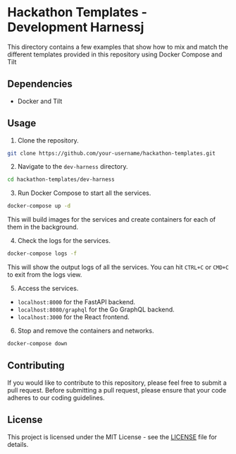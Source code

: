 # Hackathon Templates - Development Harnessj

This directory contains a few examples that show how to mix and match the different templates provided in this repository using Docker Compose and Tilt

## Dependencies
- Docker and Tilt

## Usage
1. Clone the repository.
```sh
git clone https://github.com/your-username/hackathon-templates.git
```

2. Navigate to the `dev-harness` directory.
```sh
cd hackathon-templates/dev-harness 
```

3. Run Docker Compose to start all the services.
```sh
docker-compose up -d
```
This will build images for the services and create containers for each of them in the background.

4. Check the logs for the services.
```sh
docker-compose logs -f
```
This will show the output logs of all the services. You can hit `CTRL+C` or `CMD+C` to exit from the logs view.

5. Access the services.
- `localhost:8000` for the FastAPI backend.
- `localhost:8080/graphql` for the Go GraphQL backend.
- `localhost:3000` for the React frontend.

6. Stop and remove the containers and networks.
```sh
docker-compose down
```

## Contributing

If you would like to contribute to this repository, please feel free to submit a pull request. Before submitting a pull request, please ensure that your code adheres to our coding guidelines. 

## License

This project is licensed under the MIT License - see the [LICENSE](../LICENSE) file for details.
